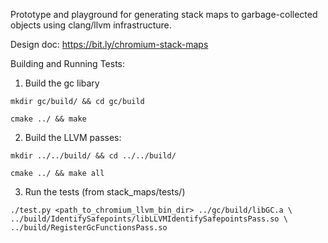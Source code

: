 Prototype and playground for generating stack maps to garbage-collected objects
using clang/llvm infrastructure.

Design doc: https://bit.ly/chromium-stack-maps

Building and Running Tests:

1. Build the gc libary

`mkdir gc/build/ && cd gc/build`

`cmake ../ && make`

2. Build the LLVM passes:

`mkdir ../../build/ && cd ../../build/`

`cmake ../ && make all`

3. Run the tests (from stack_maps/tests/)

`./test.py <path_to_chromium_llvm_bin_dir> ../gc/build/libGC.a \
../build/IdentifySafepoints/libLLVMIdentifySafepointsPass.so \
../build/RegisterGcFunctionsPass.so`

